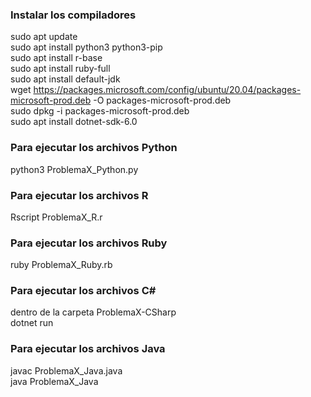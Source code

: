 ### Instalar los compiladores
sudo apt update   
sudo apt install python3 python3-pip   
sudo apt install r-base   
sudo apt install ruby-full   
sudo apt install default-jdk   
wget https://packages.microsoft.com/config/ubuntu/20.04/packages-microsoft-prod.deb -O packages-microsoft-prod.deb   
sudo dpkg -i packages-microsoft-prod.deb   
sudo apt install dotnet-sdk-6.0  

### Para ejecutar los archivos Python
python3 ProblemaX_Python.py

### Para ejecutar los archivos R
Rscript ProblemaX_R.r

### Para ejecutar los archivos Ruby
ruby ProblemaX_Ruby.rb

### Para ejecutar los archivos C#
dentro de la carpeta ProblemaX-CSharp   
dotnet run   

### Para ejecutar los archivos Java
javac ProblemaX_Java.java   
java ProblemaX_Java   
